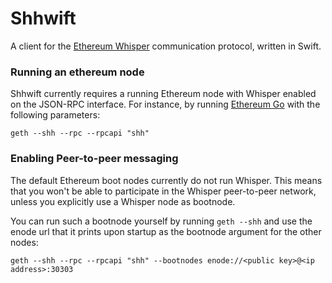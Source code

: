 Shhwift
=======

A client for the [Ethereum Whisper][1] communication protocol, written in Swift.

### Running an ethereum node

Shhwift currently requires a running Ethereum node with Whisper enabled on the JSON-RPC interface. For instance, by running [Ethereum Go][2] with the following parameters:

    geth --shh --rpc --rpcapi "shh"

### Enabling Peer-to-peer messaging

The default Ethereum boot nodes currently do not run Whisper. This means that you won't be able to participate in the Whisper peer-to-peer network, unless you explicitly use a Whisper node as bootnode. 

You can run such a bootnode yourself by running ``geth --shh`` and use the enode url that it prints upon startup as the bootnode argument for the other nodes:

    geth --shh --rpc --rpcapi "shh" --bootnodes enode://<public key>@<ip address>:30303 

[1]: https://github.com/ethereum/wiki/wiki/Whisper
[2]: https://github.com/ethereum/go-ethereum
